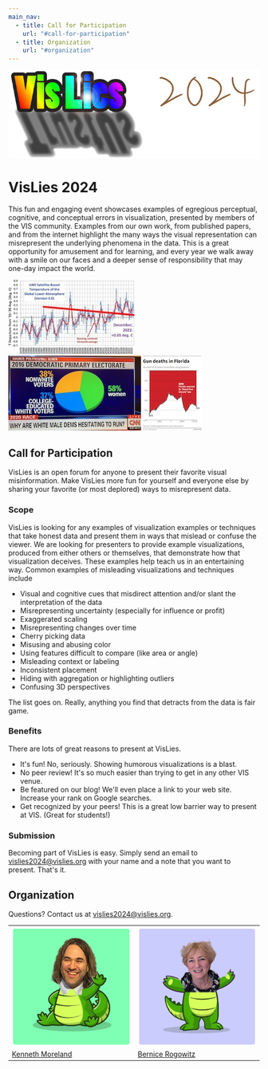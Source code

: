 ```yaml
---
main_nav:
  - title: Call for Participation
    url: "#call-for-participation"
  - title: Organization
    url: "#organization"
---
```


![VisLies 2024!](VisLiesLogo2024.png)

# VisLies 2024

<!--
**Tuesday October 18** 12:30 – 2:00 PM  
Held in conjunction with IEEE VIS 2024  
Omni Oklahoma City Hotel, ~~Five Moons 6 Room~~ Oklahoma Station 1
-->

This fun and engaging event showcases examples of egregious perceptual,
cognitive, and conceptual errors in visualization, presented by members of
the VIS community. Examples from our own work, from published papers, and
from the internet highlight the many ways the visual representation can
misrepresent the underlying phenomena in the data. This is a great
opportunity for amusement and for learning, and every year we walk away
with a smile on our faces and a deeper sense of responsibility that may
one-day impact the world.

![Example 1](example1.jpg)
![Example 2](example2.jpg)
![Example 3](example3.jpg)


## Call for Participation

VisLies is an open forum for anyone to present their favorite visual
misinformation. Make VisLies more fun for yourself and everyone else by
sharing your favorite (or most deplored) ways to misrepresent data.

### Scope

VisLies is looking for any examples of visualization examples or techniques
that take honest data and present them in ways that mislead or confuse the
viewer. We are looking for presenters to provide example visualizations,
produced from either others or themselves, that demonstrate how that
visualization deceives. These examples help teach us in an entertaining
way. Common examples of misleading visualizations and techniques include

  * Visual and cognitive cues that misdirect attention and/or slant the
    interpretation of the data
  * Misrepresenting uncertainty (especially for influence or profit)
  * Exaggerated scaling
  * Misrepresenting changes over time
  * Cherry picking data
  * Misusing and abusing color
  * Using features difficult to compare (like area or angle)
  * Misleading context or labeling
  * Inconsistent placement
  * Hiding with aggregation or highlighting outliers
  * Confusing 3D perspectives

The list goes on. Really, anything you find that detracts from the data is
fair game.

### Benefits

There are lots of great reasons to present at VisLies.

  * It's fun! No, seriously. Showing humorous visualizations is a blast.
  * No peer review! It's so much easier than trying to get in any other VIS venue.
  * Be featured on our blog! We'll even place a link to your web site. Increase your rank on Google searches.
  * Get recognized by your peers! This is a great low barrier way to present at VIS. (Great for students!)

### Submission

Becoming part of VisLies is easy. Simply send an email to
<a href="mailto:vislies2024@vislies.org">vislies2024@vislies.org</a> with
your name and a note that you want to present. That's it.

## Organization

Questions? Contact us at
<a href="mailto:vislies2024@vislies.org">vislies2024@vislies.org</a>.


|                              |                                  |
|------------------------------|----------------------------------|
| ![Kenneth Moreland](ken-edited.png) | ![Bernice Rogowitz](bernice-edited.png) |
| [Kenneth Moreland]           | [Bernice Rogowitz]               |

[Kenneth Moreland]: https://www.kennethmoreland.com
[Bernice Rogowitz]: https://sites.google.com/site/bernicerogowitz/
